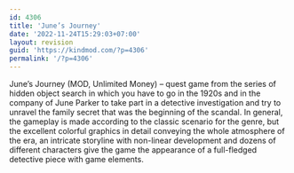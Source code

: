 ```yaml
---
id: 4306
title: 'June’s Journey'
date: '2022-11-24T15:29:03+07:00'
layout: revision
guid: 'https://kindmod.com/?p=4306'
permalink: '/?p=4306'
---
```


June’s Journey (MOD, Unlimited Money) – quest game from the series of hidden object search in which you have to go in the 1920s and in the company of June Parker to take part in a detective investigation and try to unravel the family secret that was the beginning of the scandal. In general, the gameplay is made according to the classic scenario for the genre, but the excellent colorful graphics in detail conveying the whole atmosphere of the era, an intricate storyline with non-linear development and dozens of different characters give the game the appearance of a full-fledged detective piece with game elements.